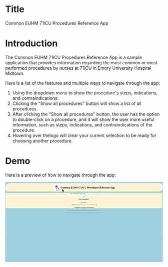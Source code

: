 # Title
Common EUHM 71ICU Procedures Reference App

# Introduction
The Common EUHM 71ICU Procedures Reference App is a sample application that provides information regarding the most common or most performed procedures by nurses at 71ICU in Emory University Hospital Midtown. 

Here is a list of the features and multiple ways to navigate through the app:

1. Using the dropdown menu to show the procedure's steps, indications, and contraindications. 
2. Clicking the "Show all procedures" button will show a list of all procedures.
3. After clicking the "Show all procedures" button, the user has the option to double-click on a procedure, and it will show the user more useful information, such as steps, indications, and contraindications of the procedure. 
4. Hovering over thelogo will clear your current selection to be ready for choosing another procedure. 


# Demo
Here is a preview of how to navigate through the app:

![alt text](./Demo-gif.gif)

